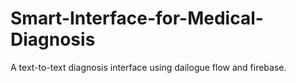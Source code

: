 # Smart-Interface-for-Medical-Diagnosis
A text-to-text diagnosis interface using dailogue flow and firebase.
